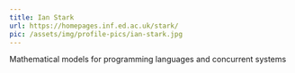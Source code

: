 ```yaml
---
title: Ian Stark
url: https://homepages.inf.ed.ac.uk/stark/
pic: /assets/img/profile-pics/ian-stark.jpg
---
```

Mathematical models for programming languages and concurrent systems
